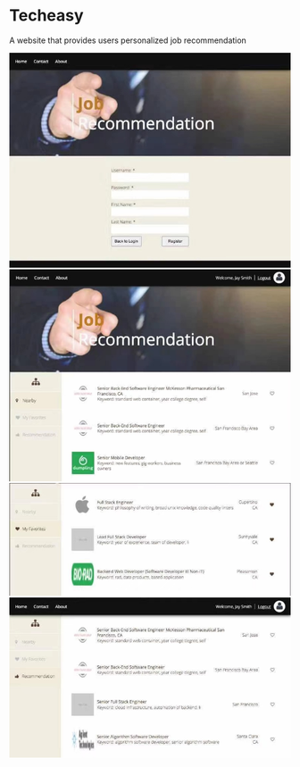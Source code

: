 # Techeasy
A website that provides users personalized job recommendation

![project demo](https://github.com/changuo0/project-demo/blob/main/techeasy/job%20rec1.jpg)
![project demo](https://github.com/changuo0/project-demo/blob/main/techeasy/job%20rec2.jpg)
![project demo](https://github.com/changuo0/project-demo/blob/main/techeasy/job%20rec3.jpg)
![project demo](https://github.com/changuo0/project-demo/blob/main/techeasy/job%20rec4.jpg)
